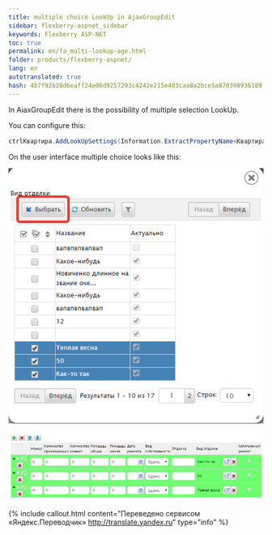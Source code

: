 ```yaml
--- 
title: multiple choice LookUp in AjaxGroupEdit 
sidebar: flexberry-aspnet_sidebar 
keywords: Flexberry ASP-NET 
toc: true 
permalink: en/fa_multi-lookup-age.html 
folder: products/flexberry-aspnet/ 
lang: en 
autotranslated: true 
hash: 4b7f92b28d6eaff24e06d9257293c4242e215e403caa8a2bce5a870398936189 
--- 
```


In AiaxGroupEdit there is the possibility of multiple selection LookUp. 

You can configure this: 

```csharp
ctrlКвартира.AddLookUpSettings(Information.ExtractPropertyName<Квартира>(x => x.ВидОтделки), new LookUpSetting { MultiSelect = true });
``` 

On the user interface multiple choice looks like this: 

![](/images/pages/products/flexberry-aspnet/controls/groupedit/multi-age1.png) 

![](/images/pages/products/flexberry-aspnet/controls/groupedit/multi-age2.png) 




{% include callout.html content="Переведено сервисом «Яндекс.Переводчик» <http://translate.yandex.ru>" type="info" %}
